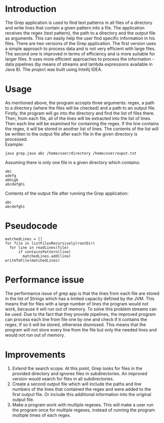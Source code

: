 # Introduction
The Grep application is used to find text patterns in all files of a directory and write lines that contain a given pattern into a file. 
The application receives the regex (text pattern), the path to a directory and the output file as arguments. This can easily help the user 
find specific information in his files. There are two versions of the Grep application. The first version uses a simple approach to process data and is not very efficient with large files. The second one is improved in terms of efficiency and is more suitable for larger files. It uses more efficient approaches to process the information - data pipelines (by means of streams and lambda expressions available in Java 8). The project was built using Intellij IDEA. 

# Usage
As mentioned above, the program accepts three arguments: regex, a path to a directory (where the files will be checked) and a path to an output file. Firstly, the program will go into the directory and find the list of files there. Then, from each file, all of the lines will be extracted into the list of lines. Then each line will be examined for containing the regex. If the line contains the regex, it will be stored in another list of lines. The contents of the list will be written to the output file after each file in the given directory is processed.\
Example:

``` 
java grep.java abc /home/user/directory /home/user/ouput.txt 
```

Assuming there is only one file in a given directory which contains: 
```
abc
adefg
abhigk
abcdefghi
```
Contents of the output file after running the Grep application: 
```
abc 
abcdefghi
```

# Pseudocode
```
matchedLines = []
for file in listFilesRecursively(rootDir)
  for line in readLines(file)
      if containsPattern(line)
        matchedLines.add(line)
writeToFile(matchedLines)
```

# Performance issue
The performance issue of grep app is that the lines from each file are stored in the list of Strings which has a limited capacity defined by the JVM. This means that for files with a large number of lines the program would not work, because it will run out of memory. To solve this problem streams can be used. Due to the fact that they provide pipelines, the improved program can process each line from file one by one and check if it contains the regex. If so it will be stored, otherwise dismissed. This means that the program will not store every line from the file but only the needed lines and would not run out of memory.

# Improvements
1. Extend the search scope. At this point, Grep looks for files in the provided directory and ignores files in subdirectories. An improved version would search for files in all subdirectories. 
2. Create a second output file which will include the paths and line numbers of the lines that contained the regex and were added to the first output file. Or include this additional information into the original output file.
3. Make a program work with multiple regexes. This will make a user run the program once for multiple regexes, instead of running the program multiple times of each regex.
